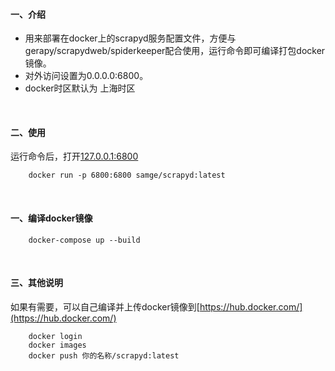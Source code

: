 #### 一、介绍

- 用来部署在docker上的scrapyd服务配置文件，方便与gerapy/scrapydweb/spiderkeeper配合使用，运行命令即可编译打包docker镜像。
- 对外访问设置为0.0.0.0:6800。
- docker时区默认为 上海时区



<br>
 
#### 二、使用

运行命令后，打开[127.0.0.1:6800](http://127.0.0.1:6800) 
    

        docker run -p 6800:6800 samge/scrapyd:latest



<br>

#### 一、编译docker镜像


        docker-compose up --build



<br>

#### 三、其他说明

如果有需要，可以自己编译并上传docker镜像到[https://hub.docker.com/](https://hub.docker.com/)

	    docker login
	    docker images
	    docker push 你的名称/scrapyd:latest



